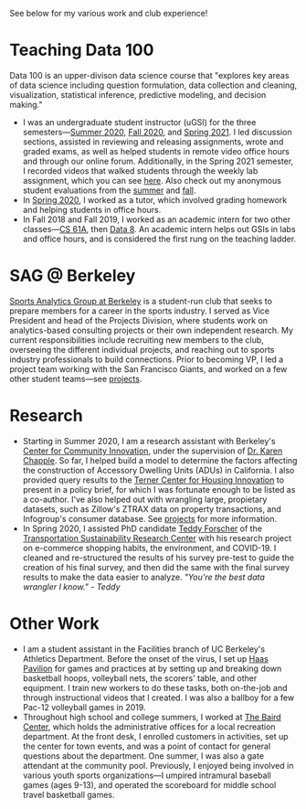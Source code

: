 ---
---
See below for my various work and club experience!

# Teaching Data 100
Data 100 is an upper-divison data science course that "explores key areas of data science including question formulation, data collection and cleaning, visualization, statistical inference, predictive modeling, and decision making."
- I was an undergraduate student instructor (uGSI) for the three semesters—[Summer 2020](http://www.ds100.org/su20/), [Fall 2020](http://www.ds100.org/fa20/), and [Spring 2021](http://www.ds100.org/sp21/). I led discussion sections, assisted in reviewing and releasing assignments, wrote and graded exams, as well as helped students in remote video office hours and through our online forum. Additionally, in the Spring 2021 semester, I recorded videos that walked students through the weekly lab assignment, which you can see [here](https://www.youtube.com/playlist?list=PLhu_CxYhhE8e0xQSqbEKV4kS-BnreoLqO). Also check out my anonymous student evaluations from the [summer](assets/evals/su20.pdf) and [fall](assets/evals/fa20.pdf).
- In [Spring 2020](http://www.ds100.org/sp20/), I worked as a tutor, which involved grading homework and helping students in office hours.
- In Fall 2018 and Fall 2019, I worked as an academic intern for two other classes—[CS 61A](https://inst.eecs.berkeley.edu/~cs61a/fa18/), then [Data 8](http://data8.org/fa19). An academic intern helps out GSIs in labs and office hours, and is considered the first rung on the teaching ladder.

# SAG @ Berkeley
[Sports Analytics Group at Berkeley](https://sportsanalytics.berkeley.edu/) is a student-run club that seeks to prepare members for a career in the sports industry. I served as Vice President and head of the Projects Division, where students work on analytics-based consulting projects or their own independent research. My current responsibilities include recruiting new members to the club, overseeing the different individual projects, and reaching out to sports industry professionals to build connections. Prior to becoming VP, I led a project team working with the San Francisco Giants, and worked on a few other student teams—see [projects](/projects).

# Research
- Starting in Summer 2020, I am a research assistant with Berkeley's [Center for Community Innovation](https://communityinnovation.berkeley.edu/), under the supervision of [Dr. Karen Chapple](http://karenchapple.com/). So far, I helped build a model to determine the factors affecting the construction of Accessory Dwelling Units (ADUs) in California. I also provided query results to the [Terner Center for Housing Innovation](https://ternercenter.berkeley.edu/) to present in a policy brief, for which I was fortunate enough to be listed as a co-author. I've also helped out with wrangling large, propietary datasets, such as Zillow's ZTRAX data on property transactions, and Infogroup's consumer database. See [projects](/projects) for more information.
- In Spring 2020, I assisted PhD candidate [Teddy Forscher](https://tsrc.berkeley.edu/teddy-forscher) of the [Transportation Sustainability Research Center](https://tsrc.berkeley.edu/) with his research project on e-commerce shopping habits, the environment, and COVID-19. I cleaned and re-structured the results of his survey pre-test to guide the creation of his final survey, and then did the same with the final survey results to make the data easier to analyze. *"You're the best data wrangler I know." - Teddy*

# Other Work
- I am a student assistant in the Facilities branch of UC Berkeley's Athletics Department. Before the onset of the virus, I set up [Haas Pavilion](https://calbears.com/sports/2020/6/22/haas-pavilion.aspx) for games and practices at by setting up and breaking down basketball hoops, volleyball nets, the scorers' table, and other equipment. I train new workers to do these tasks, both on-the-job and through instructional videos that I created. I was also a ballboy for a few Pac-12 volleyball games in 2019.
- Throughout high school and college summers, I worked at [The Baird Center](https://southorange.org/249/Recreation-Cultural-Affairs), which holds the administrative offices for a local recreation department. At the front desk, I enrolled customers in activities, set up the center for town events, and was a point of contact for general questions about the department. One summer, I was also a gate attendant at the community pool. Previously, I enjoyed being involved in various youth sports organizations—I umpired intramural baseball games (ages 9-13), and operated the scoreboard for middle school travel basketball games.
